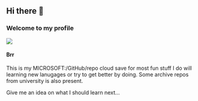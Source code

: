 ## Hi there 👋

### Welcome to my profile 
 
 
<a href="https://github.com/anuraghazra/github-readme-stats">
  <img align="center" src="https://github-readme-stats.vercel.app/api/top-langs/?username=Od1nB&layout=compact&theme=tokyonight" />
</a>
<!--[![General stats](https://github-readme-stats.vercel.app/api?username=Od1nB)](https://github.com/anuraghazra/github-readme-stats)--!>

#### Brr
This is my MICROSOFT:/GitHub/repo cloud save for most fun stuff I do will learning new lanugages or try to get better by doing. Some archive repos from university is also present. 

Give me an idea on what I should learn next...

<!--
**Od1nB/Od1nB** is a ✨ _special_ ✨ repository because its `README.md` (this file) appears on your GitHub profile.

Here are some ideas to get you started:

- 🔭 I’m currently working on ...
- 🌱 I’m currently learning ...
- 👯 I’m looking to collaborate on ...
- 🤔 I’m looking for help with ...
- 💬 Ask me about ...
- 📫 How to reach me: ...
- 😄 Pronouns: ...
- ⚡ Fun fact: ...
-->
